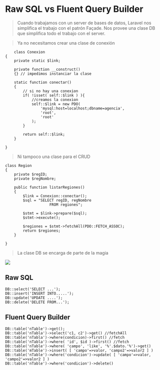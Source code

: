 # Raw SQL vs Fluent Query Builder

> Cuando trabajamos con un server de bases de datos, Laravel nos simplifica el trabajo con el patrón Façade.
> Nos provee una clase DB que simplifica todo el trabajo con el server.

> Ya no necesitamos crear una clase de conexión

        class Conexion
    {
        private static $link;

        private function __construct()
        {} // impedimos instanciar la clase

        static function conectar()
        {
            // si no hay una conexion
            if( !isset( self::$link ) ){
                //creamos la conexion
                self::$link = new PDO(
                    'mysql:host=localhost;dbname=agencia',
                    'root',
                    'root'
                );
            }

            return self::$link;
        }

    }

> Ni tampoco una clase para el CRUD

    class Region
    {
        private $regID;
        private $regNombre;

        public function listarRegiones()
        {
            $link = Conexion::conectar();
            $sql = "SELECT regID, regNombre
                        FROM regiones";

            $stmt = $link->prepare($sql);
            $stmt->execute();

            $regiones = $stmt->fetchAll(PDO::FETCH_ASSOC);
            return $regiones;
        }

    }

> La clase DB se encarga de parte de la magia

<img src="imagenes/capas-rSQL+fQB.png">


## Raw SQL

	DB::select('SELECT ...');
	DB::insert('INSERT INTO.....');
	DB::update('UPDATE ....');
	DB::delete('DELETE FROM...');

## Fluent Query Builder

    DB::table('nTable')->get();   
    DB::table('nTabla')->select('c1, c2')->get() //fetchAll  
    DB::table('nTabla')->where(condicion)->first() //fetch  
    DB::table('nTabla')->where( 'id', $id )->first() //fetch  
    DB::table('nTable')->where( 'campo', 'like', '%'.$dato.'%')->get()     
    DB::table('mTable')->insert( [ 'campo'=>valor, 'campo2'=>valor2 ] )  
	DB::table('nTable')->where('condicion')->update( [ 'campo'=>valor, 'campo2'=>valor2 ] )  
	DB::table('nTable')->where('condicion')->delete()  


